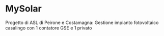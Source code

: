 # MySolar
Progetto di ASL di Peirone e Costamagna: Gestione impianto fotovoltaico casalingo con 1 contatore GSE e 1 privato
